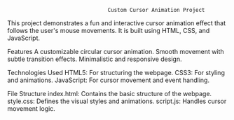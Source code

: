                                     Custom Cursor Animation Project
This project demonstrates a fun and interactive cursor animation effect that follows the user's mouse movements. It is built using HTML, CSS, and JavaScript.

Features
A customizable circular cursor animation.
Smooth movement with subtle transition effects.
Minimalistic and responsive design.

Technologies Used
HTML5: For structuring the webpage.
CSS3: For styling and animations.
JavaScript: For cursor movement and event handling.

File Structure
index.html: Contains the basic structure of the webpage.
style.css: Defines the visual styles and animations.
script.js: Handles cursor movement logic.
